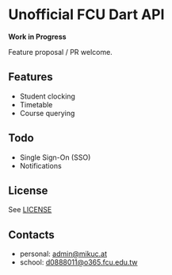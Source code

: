 # Unofficial FCU Dart API

**Work in Progress**

Feature proposal / PR welcome.

## Features

- Student clocking
- Timetable
- Course querying

## Todo

- Single Sign-On (SSO)
- Notifications

## License

See [LICENSE](LICENSE)

## Contacts

- personal: admin@mikuc.at
- school: d0888011@o365.fcu.edu.tw
